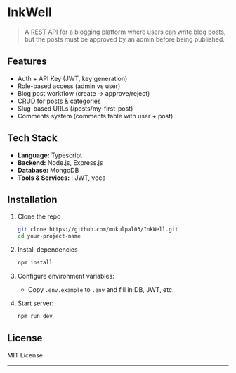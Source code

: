 # InkWell

> A REST API for a blogging platform where users can write blog posts, but the posts must be approved by an admin before being published.

##  Features

- Auth + API Key (JWT, key generation)
- Role-based access (admin vs user)
- Blog post workflow (create → approve/reject)
- CRUD for posts & categories
- Slug-based URLs (/posts/my-first-post)
- Comments system (comments table with user + post)

## Tech Stack

- **Language:** Typescript 
- **Backend:** Node.js, Express.js
- **Database:** MongoDB 
- **Tools & Services:** : JWT, voca

## Installation

1. Clone the repo

    ```bash
    git clone https://github.com/mukulpal03/InkWell.git
    cd your-project-name
    ```

2. Install dependencies
   ```sh
   npm install
   ```

2. Configure environment variables:
   - Copy `.env.example` to `.env` and fill in DB, JWT, etc.

4. Start server:
   ```sh
   npm run dev
   ```

## License

MIT License

---